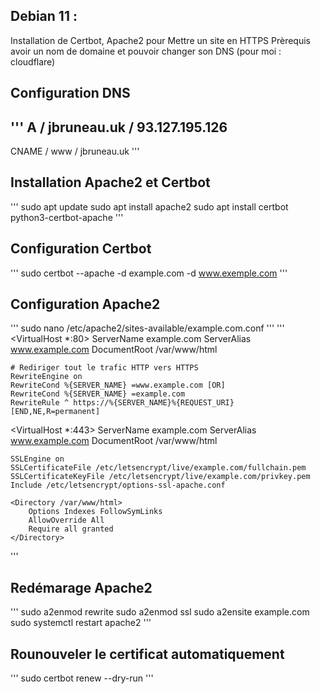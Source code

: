 ## Debian 11 :

Installation de Certbot, Apache2 pour Mettre un site en HTTPS
Prèrequis avoir un nom de domaine et pouvoir changer son DNS (pour moi : cloudflare)

	
## Configuration DNS
'''
A / jbruneau.uk / 93.127.195.126
---
CNAME / www / jbruneau.uk
'''

## Installation Apache2 et Certbot
'''
sudo apt update
sudo apt install apache2
sudo apt install certbot python3-certbot-apache
'''

## Configuration Certbot
'''
sudo certbot --apache -d example.com -d www.exemple.com
'''

## Configuration Apache2
'''
sudo nano /etc/apache2/sites-available/example.com.conf
'''
'''
<VirtualHost *:80>
    ServerName example.com
    ServerAlias www.example.com
    DocumentRoot /var/www/html

    # Rediriger tout le trafic HTTP vers HTTPS
    RewriteEngine on
    RewriteCond %{SERVER_NAME} =www.example.com [OR]
    RewriteCond %{SERVER_NAME} =example.com
    RewriteRule ^ https://%{SERVER_NAME}%{REQUEST_URI} [END,NE,R=permanent]
</VirtualHost>

<VirtualHost *:443>
    ServerName example.com
    ServerAlias www.example.com
    DocumentRoot /var/www/html

    SSLEngine on
    SSLCertificateFile /etc/letsencrypt/live/example.com/fullchain.pem
    SSLCertificateKeyFile /etc/letsencrypt/live/example.com/privkey.pem
    Include /etc/letsencrypt/options-ssl-apache.conf

    <Directory /var/www/html>
        Options Indexes FollowSymLinks
        AllowOverride All
        Require all granted
    </Directory>
</VirtualHost>
'''


## Redémarage Apache2
'''
sudo a2enmod rewrite
sudo a2enmod ssl
sudo a2ensite example.com
sudo systemctl restart apache2
'''

## Rounouveler le certificat automatiquement
'''
sudo certbot renew --dry-run
'''
